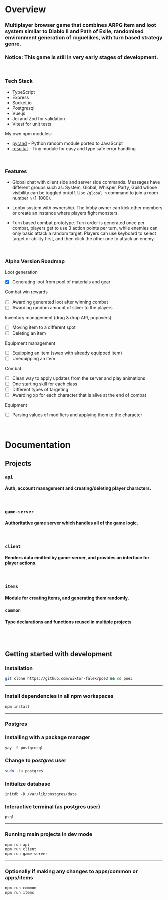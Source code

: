 # Overview

### Multiplayer browser game that combines ARPG item and loot system similar to Diablo II and Path of Exile, randomised environment generation of roguelikes, with turn based strategy genre.

### **Notice: This game is still in very early stages of development.**

<br>

### Tech Stack

- TypeScript
- Express
- Socket.io
- Postgresql
- Vue.js
- Joi and Zod for validation
- Vitest for unit tests

My own npm modules:

- [pyrand](https://github.com/wiktor-falek/pyrand) - Python random module ported to JavaScript
- [resultat](https://github.com/wiktor-falek/resultat) - Tiny module for easy and type safe error handling

<br>

### Features

- Global chat with client side and server side commands. Messages have different groups such as: System, Global, Whisper, Party, Guild whose visibility can be toggled on/off. Use `/global n` command to join a room number `n` (1-1000).

- Lobby system with ownership.
  The lobby owner can kick other members or create an instance where players fight monsters.

- Turn based combat prototype. Turn order is generated once per combat,
  players get to use 3 action points per turn, while enemies can only basic attack a random target.
  Players can use keyboard to select target or ability first, and then click the other one to attack an enemy.

<br>

### Alpha Version Roadmap

Loot generation

- [x] Generating loot from pool of materials and gear

Combat win rewards

- [ ] Awarding generated loot after winning combat
- [ ] Awarding random amount of silver to the players

Inventory management (drag & drop API, popovers):

- [ ] Moving item to a different spot
- [ ] Deleting an item

Equipment management

- [ ] Equipping an item (swap with already equipped item)
- [ ] Unequipping an item

Combat

- [ ] Clean way to apply updates from the server and play animations
- [ ] One starting skill for each class
- [ ] Different types of targeting
- [ ] Awarding xp for each character that is alive at the end of combat

Equipment

- [ ] Parsing values of modifiers and applying them to the character

<br>

# Documentation

## Projects

### **`api`**

#### Auth, account management and creating/deleting player characters.

<br>

### **`game-server`**

#### Authoritative game server which handles all of the game logic.

<br>

### **`client`**

#### Renders data emitted by game-server, and provides an interface for player actions.

<br>

### **`items`**

#### Module for creating items, and generating them randomly.

### **`common`**

#### Type declarations and functions reused in multiple projects

<br>

<br>

## Getting started with development

### Installation

```bash
git clone https://github.com/wiktor-falek/poe3 && cd poe3
```

<hr>

### Install dependencies in all npm workspaces

```bash
npm install
```

<hr>

### Postgres

### Installing with a package manager

```bash
yay -S postgresql
```

### Change to _postgres_ user

```bash
sudo -iu postgres
```

### Initialize database

```
initdb -D /var/lib/postgres/data
```

### Interactive terminal (as postgres user)

```
psql
```

<hr>

### Running main projects in dev mode

```bash
npm run api
npm run client
npm run game-server
```

<hr>

### Optionally if making any changes to apps/common or apps/items

```bash
npm run common
npm run items
```
